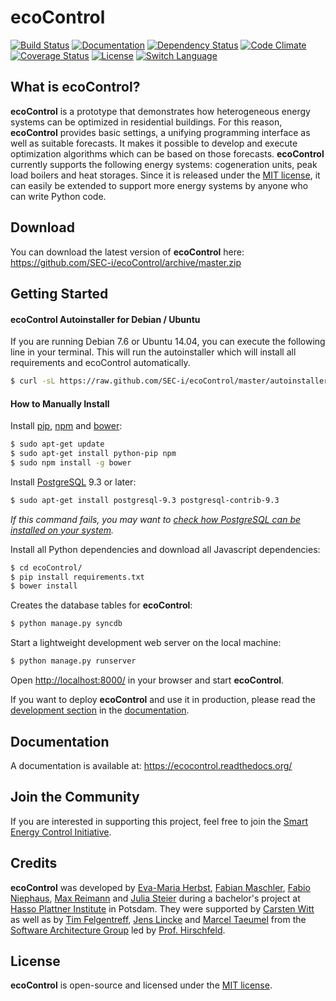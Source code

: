 ecoControl
========
[![Build Status](https://travis-ci.org/SEC-i/ecoControl.svg?branch=master)](https://travis-ci.org/SEC-i/ecoControl)
[![Documentation](https://readthedocs.org/projects/ecocontrol/badge/?version=latest)](https://ecocontrol.readthedocs.org/)
[![Dependency Status](https://gemnasium.com/SEC-i/ecoControl.svg)](https://gemnasium.com/SEC-i/ecoControl)
[![Code Climate](https://codeclimate.com/github/SEC-i/ecoControl.png)](https://codeclimate.com/github/SEC-i/ecoControl)
[![Coverage Status](https://coveralls.io/repos/SEC-i/ecoControl/badge.png)](https://coveralls.io/r/SEC-i/ecoControl)
[![License](http://img.shields.io/badge/license-MIT-brightgreen.svg)](http://opensource.org/licenses/MIT)
[![Switch Language](http://img.shields.io/badge/lang-en--de-brightgreen.svg)](https://github.com/SEC-i/ecoControl/tree/de)

What is ecoControl?
-------------------
**ecoControl** is a prototype that demonstrates how heterogeneous energy systems can be optimized in residential buildings. For this reason, **ecoControl** provides basic settings, a unifying programming interface as well as suitable forecasts. It makes it possible to develop and execute optimization algorithms which can be based on those forecasts.
**ecoControl** currently supports the following energy systems: cogeneration units, peak load boilers and heat storages. Since it is released under the [MIT license](http://opensource.org/licenses/MIT), it can easily be extended to support more energy systems by anyone who can write Python code.

Download
--------
You can download the latest version of **ecoControl** here:
https://github.com/SEC-i/ecoControl/archive/master.zip


Getting Started
--------------
#### ecoControl Autoinstaller for Debian / Ubuntu
If you are running Debian 7.6 or Ubuntu 14.04, you can execute the following line in your terminal. This will run the autoinstaller which will install all requirements and ecoControl automatically.
```bash
$ curl -sL https://raw.github.com/SEC-i/ecoControl/master/autoinstaller.sh | bash
```

#### How to Manually Install
Install [pip](https://pypi.python.org/pypi/pip/), [npm](http://nodejs.org/) and [bower](http://bower.io/):
```bash
$ sudo apt-get update
$ sudo apt-get install python-pip npm
$ sudo npm install -g bower
```
Install [PostgreSQL](https://postgresql.org/) 9.3 or later:
```bash
$ sudo apt-get install postgresql-9.3 postgresql-contrib-9.3
```
*If this command fails, you may want to [check how PostgreSQL can be installed on your system](http://www.postgresql.org/download/).*

Install all Python dependencies and download all Javascript dependencies:
```bash
$ cd ecoControl/
$ pip install requirements.txt
$ bower install
```
Creates the database tables for **ecoControl**:
```bash
$ python manage.py syncdb
```
Start a lightweight development web server on the local machine:
```bash
$ python manage.py runserver
```
Open [http://localhost:8000/](http://localhost:8000/) in your browser and start **ecoControl**.

If you want to deploy **ecoControl** and use it in production, please read the [development section](http://ecocontrol.readthedocs.org/en/latest/getting_started.html#how-to-deploy-ecocontrol) in the [documentation](http://ecocontrol.readthedocs.org/).


Documentation
-------------
A documentation is available at: https://ecocontrol.readthedocs.org/


Join the Community
------------------
If you are interested in supporting this project, feel free to join the [Smart Energy Control Initiative](http://www.sec-i.org/).


Credits
-------
**ecoControl** was developed by [Eva-Maria Herbst](https://github.com/samifalcon), [Fabian Maschler](https://github.com/maschler), [Fabio Niephaus](https://github.com/fniephaus), [Max Reimann](https://github.com/MaxReimann) and [Julia Steier](https://github.com/steier) during a bachelor's project at [Hasso Plattner Institute](http://www.hpi.de/) in Potsdam.
They were supported by [Carsten Witt](https://github.com/infoprofi) as well as by [Tim Felgentreff](https://github.com/timfel), [Jens Lincke](https://github.com/JensLincke) and [Marcel Taeumel](https://github.com/marceltaeumel) from the [Software Architecture Group](http://www.hpi.uni-potsdam.de/hirschfeld/) led by [Prof. Hirschfeld](http://www.hirschfeld.org/).

License
-------
**ecoControl** is open-source and licensed under the [MIT license](http://opensource.org/licenses/MIT).
